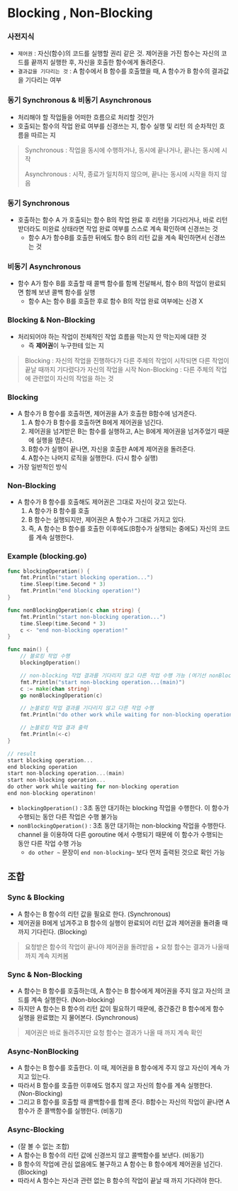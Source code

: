 # Blocking , Non-Blocking

### 사전지식
- `제어권` : 자신(함수)의 코드를 실행할 권리 같은 것. 제어권을 가진 함수는 자신의 코드를 끝까지 실행한 후, 자신을 호출한 함수에게 돌려준다.
- `결과값을 기다리는 것` : A 함수에서 B 함수를 호출했을 때, A 함수가 B 함수의 결과값을 기다리는 여부

### 동기 Synchronous & 비동기 Asynchronous
- 처리해야 할 작업들을 어떠한 흐름으로 처리할 것인가
- 호출되는 함수의 작업 완료 여부를 신경쓰는 지, 함수 실행 및 리턴 의 순차적인 흐름을 따르는 지 
> Synchronous : 작업을 동시에 수행하거나, 동시에 끝나거나, 끝나는 동시에 시작
> 
> Asynchronous : 시작, 종료가 일치하지 않으며, 끝나는 동시에 시작을 하지 않음

### 동기 Synchronous
- 호출하는 함수 A 가 호출되는 함수 B의 작업 완료 후 리턴을 기다리거나, 바로 리턴 받더라도 미완료 상태라면 작업 완료 여부를 스스로 계속 확인하며 신경쓰는 것
  - 함수 A가 함수B를 호출한 뒤에도 함수 B의 리턴 값을 계속 확인하면서 신경쓰는 것

### 비동기 Asynchronous
- 함수 A가 함수 B를 호출할 때 콜백 함수를 함께 전달해서, 함수 B의 작업이 완료되면 함께 보낸 콜백 함수를 실행
  - 함수 A는 함수 B를 호출한 후로 함수 B의 작업 완료 여부에는 신경 X 

### Blocking & Non-Blocking
- 처리되어야 하는 작업이 전체적인 작업 흐름을 막는지 안 막는지에 대한 것
  - 즉 **제어권**이 누구한테 있는 지
> Blocking : 자신의 작업을 진행하다가 다른 주체의 작업이 시작되면 다른 작업이 끝날 때까지 기다렸다가 자신의 작업을 시작
> Non-Blocking : 다른 주체의 작업에 관련없이 자신의 작업을 하는 것

### Blocking 
- A 함수가 B 함수를 호출하면, 제어권을 A가 호출한 B함수에 넘겨준다.
  1. A 함수가 B 함수를 호출하면 B에게 제어권을 넘긴다.
  2. 제어권을 넘겨받은 B는 함수를 실행하고, A는 B에게 제어권을 넘겨주었기 때문에 실행을 멈춘다.
  3. B함수가 실행이 끝나면, 자신을 호출한 A에게 제어권을 돌려준다.
  4. A함수는 나머지 로직을 실행한다. (다시 함수 실행)
- 가장 일반적인 방식 

### Non-Blocking
- A 함수가 B 함수를 호출해도 제어권은 그대로 자신이 갖고 있는다.
  1. A 함수가 B 함수를 호출
  2. B 함수는 실행되지만, 제어권은 A 함수가 그대로 가지고 있다.
  3. 즉, A 함수는 B 함수를 호출한 이후에도(B함수가 실행되는 중에도) 자신의 코드를 계속 실행한다.

### Example (blocking.go)
```go
func blockingOperation() {
	fmt.Println("start blocking operation...")
	time.Sleep(time.Second * 3)
	fmt.Println("end blocking operation!")
}

func nonBlockingOperation(c chan string) {
	fmt.Println("start non-blocking operation...")
	time.Sleep(time.Second * 3)
	c <- "end non-blocking operation!"
}

func main() {
	// 블로킹 작업 수행
	blockingOperation()

    // non-blocking 작업 결과를 기다리지 않고 다른 작업 수행 가능 (여기선 nonBlockingOperation 함수에 따라 약 3초 동안 수행)
    fmt.Println("start non-blocking operation...(main)")
	c := make(chan string)
	go nonBlockingOperation(c)

	// 논블로킹 작업 결과를 기다리지 않고 다른 작업 수행
	fmt.Println("do other work while waiting for non-blocking operation...")

	// 논블로킹 작업 결과 출력
	fmt.Println(<-c)
}

// result
start blocking operation...
end blocking operation
start non-blocking operation...(main)
start non-blocking operation...
do other work while waiting for non-blocking operation
end non-blocking operatinon!

```
- `blockingOperation()` : 3초 동안 대기하는 blocking 작업을 수행한다. 이 함수가 수행되는 동안 다른 작업은 수행 불가능
- `nonBlockingOperation()` : 3초 동안 대기하는 non-blocking 작업을 수행한다. channel 을 이용하여 다른 goroutine 에서 수행되기 때문에 이 함수가 수행되는 동안 다른 작업 수행 가능
  - `do other ~` 문장이 `end non-blocking~` 보다 먼저 출력된 것으로 확인 가능

## 조합

### Sync & Blocking
- A 함수는 B 함수의 리턴 값을 필요로 한다. (Synchronous)
- 제어권을 B에게 넘겨주고 B 함수의 실행이 완료되어 리턴 값과 제어권을 돌려줄 때 까지 기다린다. (Blocking)
> 요청받은 함수의 작업이 끝나야 제어권을 돌려받음 + 요청 함수는 결과가 나올때까지 계속 지켜봄

### Sync & Non-Blocking
- A 함수는 B 함수를 호출하는데, A 함수는 B 함수에게 제어권을 주지 않고 자신의 코드를 계속 실행한다. (Non-blocking)
- 하지만 A 함수는 B 함수의 리턴 값이 필요하기 때문에, 중간중간 B 함수에게 함수 실행을 완료했는 지 물어본다. (Synchronous)
> 제어권은 바로 돌려주지만 요청 함수는 결과가 나올 때 까지 계속 확인

### Async-NonBlocking
- A 함수는 B 함수를 호출한다. 이 때, 제어권을 B 함수에게 주지 않고 자신이 계속 가지고 있는다.
- 따라서 B 함수를 호출한 이후에도 멈추지 않고 자신의 함수를 계속 실행한다. (Non-Blocking)
- 그리고 B 함수를 호출할 때 콜백함수를 함께 준다. B함수는 자신의 작업이 끝나면 A 함수가 준 콜백함수를 실행한다. (비동기)

### Async-Blocking
- (잘 볼 수 없는 조합)
- A 함수는 B 함수의 리턴 값에 신경쓰지 않고 콜백함수를 보낸다. (비동기)
- B 함수의 작업에 관심 없음에도 불구하고 A 함수는 B 함수에게 제어권을 넘긴다. (Blocking)
- 따라서 A 함수는 자신과 관련 없는 B 함수의 작업이 끝날 때 까지 기다려야 한다.

